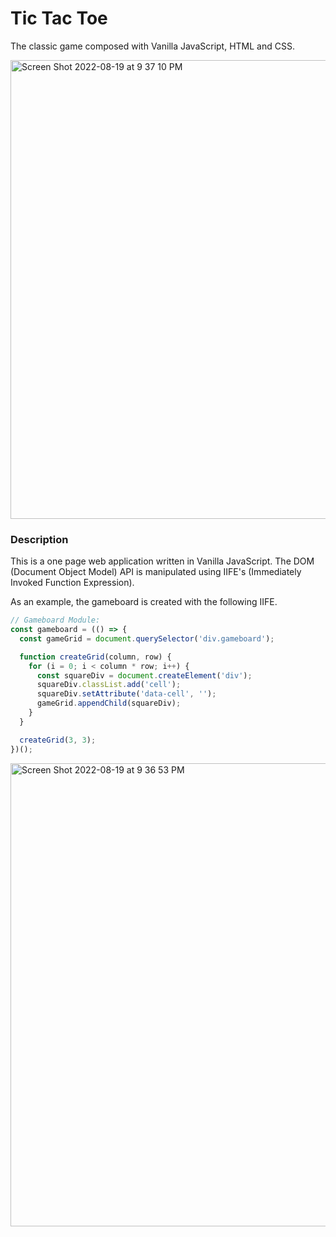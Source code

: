 # Tic Tac Toe

The classic game composed with Vanilla JavaScript, HTML and CSS.

<img width="734" alt="Screen Shot 2022-08-19 at 9 37 10 PM" src="https://user-images.githubusercontent.com/66766688/185723666-e7788474-bf60-40a5-a77f-e06942d21888.png">

### Description

This is a one page web application written in Vanilla JavaScript. The DOM (Document Object Model) API is manipulated using IIFE's (Immediately Invoked Function Expression).

As an example, the gameboard is created with the following IIFE.

```js
// Gameboard Module:
const gameboard = (() => {
  const gameGrid = document.querySelector('div.gameboard');

  function createGrid(column, row) {
    for (i = 0; i < column * row; i++) {
      const squareDiv = document.createElement('div');
      squareDiv.classList.add('cell');
      squareDiv.setAttribute('data-cell', '');
      gameGrid.appendChild(squareDiv);
    }
  }

  createGrid(3, 3);
})();
```

<img width="741" alt="Screen Shot 2022-08-19 at 9 36 53 PM" src="https://user-images.githubusercontent.com/66766688/185723678-3ee9f83e-62aa-45bf-a644-4f765ce2d9d4.png">

